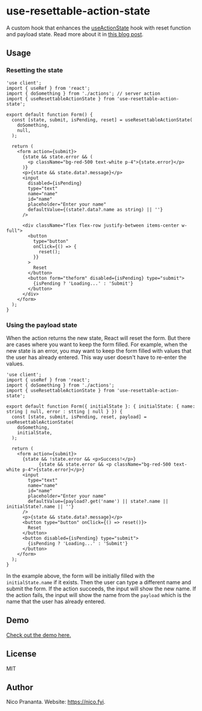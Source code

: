 # use-resettable-action-state

A custom hook that enhances the [useActionState](https://react.dev/reference/react/useActionState) hook with reset function and payload state. Read more about it in [this blog post](https://www.nico.fyi/blog/reset-state-from-react-useactionstate).

## Usage

### Resetting the state

```tsx:app/page.tsx
'use client';
import { useRef } from 'react';
import { doSomething } from './actions'; // server action
import { useResettableActionState } from 'use-resettable-action-state';

export default function Form() {
  const [state, submit, isPending, reset] = useResettableActionState(
    doSomething,
    null,
  );

  return (
    <form action={submit}>
      {state && state.error && (
        <p className="bg-red-500 text-white p-4">{state.error}</p>
      )}
      <p>{state && state.data?.message}</p>
      <input
        disabled={isPending}
        type="text"
        name="name"
        id="name"
        placeholder="Enter your name"
        defaultValue={(state?.data?.name as string) || ''}
      />

      <div className="flex flex-row justify-between items-center w-full">
        <button
          type="button"
          onClick={() => {
            reset();
          }}
        >
          Reset
        </button>
        <button form="theform" disabled={isPending} type="submit">
          {isPending ? 'Loading...' : 'Submit'}
        </button>
      </div>
    </form>
  );
}
```

### Using the payload state

When the action returns the new state, React will reset the form. But there are cases where you want to keep the form filled. For example, when the new state is an error, you may want to keep the form filled with values that the user has already entered. This way user doesn't have to re-enter the values.

```tsx:app/page.tsx
'use client';
import { useRef } from 'react';
import { doSomething } from './actions';
import { useResettableActionState } from 'use-resettable-action-state';

export default function Form({ initialState }: { initialState: { name: string | null, error : stting | null } }) {
  const [state, submit, isPending, reset, payload] = useResettableActionState(
    doSomething,
    initialState,
  );

  return (
    <form action={submit}>
      {state && !state.error && <p>Success!</p>}
            {state && state.error && <p className="bg-red-500 text-white p-4">{state.error}</p>}
      <input
        type="text"
        name="name"
        id="name"
        placeholder="Enter your name"
        defaultValue={payload?.get('name') || state?.name || initialState?.name || ''}
      />
      <p>{state && state.data?.message}</p>
      <button type="button" onClick={() => reset()}>
        Reset
      </button>
      <button disabled={isPending} type="submit">
        {isPending ? 'Loading...' : 'Submit'}
      </button>
    </form>
  );
}
```

In the example above, the form will be initially filled with the `initialState.name` if it exists. Then the user can type a different name and submit the form. If the action succeeds, the input will show the new name. If the action fails, the input will show the name from the `payload` which is the name that the user has already entered.

## Demo

[Check out the demo here.](https://playground.nico.fyi/use-action-state/reset)

## License

MIT

## Author

Nico Prananta. Website: https://nico.fyi.
